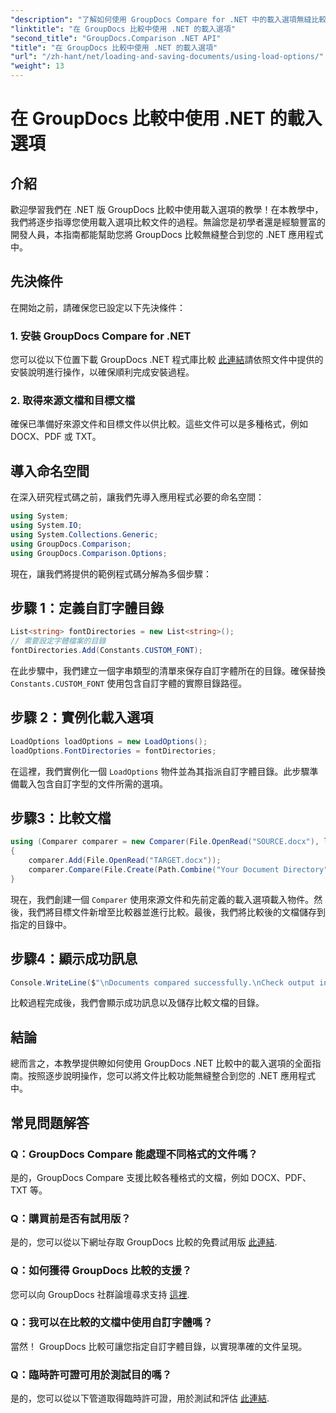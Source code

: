 ```yaml
---
"description": "了解如何使用 GroupDocs Compare for .NET 中的載入選項無縫比較具有自訂字體的文件。"
"linktitle": "在 GroupDocs 比較中使用 .NET 的載入選項"
"second_title": "GroupDocs.Comparison .NET API"
"title": "在 GroupDocs 比較中使用 .NET 的載入選項"
"url": "/zh-hant/net/loading-and-saving-documents/using-load-options/"
"weight": 13
---
```


# 在 GroupDocs 比較中使用 .NET 的載入選項

## 介紹
歡迎學習我們在 .NET 版 GroupDocs 比較中使用載入選項的教學！在本教學中，我們將逐步指導您使用載入選項比較文件的過程。無論您是初學者還是經驗豐富的開發人員，本指南都能幫助您將 GroupDocs 比較無縫整合到您的 .NET 應用程式中。
## 先決條件
在開始之前，請確保您已設定以下先決條件：
### 1. 安裝 GroupDocs Compare for .NET
您可以從以下位置下載 GroupDocs .NET 程式庫比較 [此連結](https://releases.groupdocs.com/comparison/net/)請依照文件中提供的安裝說明進行操作，以確保順利完成安裝過程。
### 2. 取得來源文檔和目標文檔
確保已準備好來源文件和目標文件以供比較。這些文件可以是多種格式，例如 DOCX、PDF 或 TXT。
## 導入命名空間
在深入研究程式碼之前，讓我們先導入應用程式必要的命名空間：
```csharp
using System;
using System.IO;
using System.Collections.Generic;
using GroupDocs.Comparison;
using GroupDocs.Comparison.Options;
```
現在，讓我們將提供的範例程式碼分解為多個步驟：
## 步驟 1：定義自訂字體目錄
```csharp
List<string> fontDirectories = new List<string>();
// 需要設定字體檔案的目錄
fontDirectories.Add(Constants.CUSTOM_FONT);
```
在此步驟中，我們建立一個字串類型的清單來保存自訂字體所在的目錄。確保替換 `Constants.CUSTOM_FONT` 使用包含自訂字體的實際目錄路徑。
## 步驟 2：實例化載入選項
```csharp
LoadOptions loadOptions = new LoadOptions();
loadOptions.FontDirectories = fontDirectories;
```
在這裡，我們實例化一個 `LoadOptions` 物件並為其指派自訂字體目錄。此步驟準備載入包含自訂字型的文件所需的選項。
## 步驟3：比較文檔
```csharp
using (Comparer comparer = new Comparer(File.OpenRead("SOURCE.docx"), loadOptions))
{
    comparer.Add(File.OpenRead("TARGET.docx"));
    comparer.Compare(File.Create(Path.Combine("Your Document Directory", "RESULT.docx")));
}
```
現在，我們創建一個 `Comparer` 使用來源文件和先前定義的載入選項載入物件。然後，我們將目標文件新增至比較器並進行比較。最後，我們將比較後的文檔儲存到指定的目錄中。
## 步驟4：顯示成功訊息
```csharp
Console.WriteLine($"\nDocuments compared successfully.\nCheck output in {Directory.GetCurrentDirectory()}.");
```
比較過程完成後，我們會顯示成功訊息以及儲存比較文檔的目錄。
## 結論
總而言之，本教學提供瞭如何使用 GroupDocs .NET 比較中的載入選項的全面指南。按照逐步說明操作，您可以將文件比較功能無縫整合到您的 .NET 應用程式中。
## 常見問題解答
### Q：GroupDocs Compare 能處理不同格式的文件嗎？
是的，GroupDocs Compare 支援比較各種格式的文檔，例如 DOCX、PDF、TXT 等。
### Q：購買前是否有試用版？
是的，您可以從以下網址存取 GroupDocs 比較的免費試用版 [此連結](https://releases。groupdocs.com/).
### Q：如何獲得 GroupDocs 比較的支援？
您可以向 GroupDocs 社群論壇尋求支持 [這裡](https://forum。groupdocs.com/c/comparison/12).
### Q：我可以在比較的文檔中使用自訂字體嗎？
當然！ GroupDocs 比較可讓您指定自訂字體目錄，以實現準確的文件呈現。
### Q：臨時許可證可用於測試目的嗎？
是的，您可以從以下管道取得臨時許可證，用於測試和評估 [此連結](https://purchase。groupdocs.com/temporary-license/).